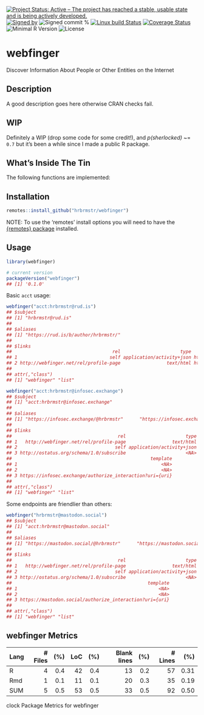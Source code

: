 
[![Project Status: Active – The project has reached a stable, usable
state and is being actively
developed.](https://www.repostatus.org/badges/latest/active.svg)](https://www.repostatus.org/#active)
[![Signed
by](https://img.shields.io/badge/Keybase-Verified-brightgreen.svg)](https://keybase.io/hrbrmstr)
![Signed commit
%](https://img.shields.io/badge/Signed_Commits-0%25-lightgrey.svg)
[![Linux build
Status](https://travis-ci.org/hrbrmstr/webfinger.svg?branch=master)](https://travis-ci.org/hrbrmstr/webfinger)
[![Coverage
Status](https://codecov.io/gh/hrbrmstr/webfinger/branch/master/graph/badge.svg)](https://codecov.io/gh/hrbrmstr/webfinger)
![Minimal R
Version](https://img.shields.io/badge/R%3E%3D-4.0.0-blue.svg)
![License](https://img.shields.io/badge/License-MIT-blue.svg)

# webfinger

Discover Information About People or Other Entities on the Internet

## Description

A good description goes here otherwise CRAN checks fail.

## WIP

Definitely a WIP (drop some code for some credit!), and *p(sherlocked)*
\~= `0.7` but it’s been a while since I made a public R package.

## What’s Inside The Tin

The following functions are implemented:

## Installation

``` r
remotes::install_github("hrbrmstr/webfinger")
```

NOTE: To use the ‘remotes’ install options you will need to have the
[{remotes} package](https://github.com/r-lib/remotes) installed.

## Usage

``` r
library(webfinger)

# current version
packageVersion("webfinger")
## [1] '0.1.0'
```

Basic `acct` usage:

``` r
webfinger("acct:hrbrmstr@rud.is")
## $subject
## [1] "hrbrmstr@rud.is"
## 
## $aliases
## [1] "https://rud.is/b/author/hrbrmstr/"
## 
## $links
##                                     rel                      type                              href
## 1                                  self application/activity+json https://rud.is/b/author/hrbrmstr/
## 2 http://webfinger.net/rel/profile-page                 text/html https://rud.is/b/author/hrbrmstr/
## 
## attr(,"class")
## [1] "webfinger" "list"
```

``` r
webfinger("acct:hrbrmstr@infosec.exchange")
## $subject
## [1] "acct:hrbrmstr@infosec.exchange"
## 
## $aliases
## [1] "https://infosec.exchange/@hrbrmstr"      "https://infosec.exchange/users/hrbrmstr"
## 
## $links
##                                       rel                      type                                    href
## 1   http://webfinger.net/rel/profile-page                 text/html      https://infosec.exchange/@hrbrmstr
## 2                                    self application/activity+json https://infosec.exchange/users/hrbrmstr
## 3 http://ostatus.org/schema/1.0/subscribe                      <NA>                                    <NA>
##                                                   template
## 1                                                     <NA>
## 2                                                     <NA>
## 3 https://infosec.exchange/authorize_interaction?uri={uri}
## 
## attr(,"class")
## [1] "webfinger" "list"
```

Some endpoints are friendlier than others:

``` r
webfinger("hrbrmstr@mastodon.social")
## $subject
## [1] "acct:hrbrmstr@mastodon.social"
## 
## $aliases
## [1] "https://mastodon.social/@hrbrmstr"      "https://mastodon.social/users/hrbrmstr"
## 
## $links
##                                       rel                      type                                   href
## 1   http://webfinger.net/rel/profile-page                 text/html      https://mastodon.social/@hrbrmstr
## 2                                    self application/activity+json https://mastodon.social/users/hrbrmstr
## 3 http://ostatus.org/schema/1.0/subscribe                      <NA>                                   <NA>
##                                                  template
## 1                                                    <NA>
## 2                                                    <NA>
## 3 https://mastodon.social/authorize_interaction?uri={uri}
## 
## attr(,"class")
## [1] "webfinger" "list"
```

## webfinger Metrics

| Lang | \# Files | (%) | LoC | (%) | Blank lines | (%) | \# Lines |  (%) |
|:-----|---------:|----:|----:|----:|------------:|----:|---------:|-----:|
| R    |        4 | 0.4 |  42 | 0.4 |          13 | 0.2 |       57 | 0.31 |
| Rmd  |        1 | 0.1 |  11 | 0.1 |          20 | 0.3 |       35 | 0.19 |
| SUM  |        5 | 0.5 |  53 | 0.5 |          33 | 0.5 |       92 | 0.50 |

clock Package Metrics for webfinger
